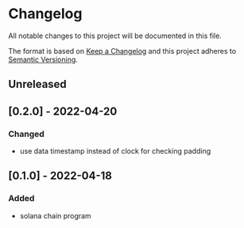 # Changelog
All notable changes to this project will be documented in this file.

The format is based on [Keep a Changelog](http://keepachangelog.com/en/1.0.0/)
and this project adheres to [Semantic Versioning](http://semver.org/spec/v2.0.0.html).

## Unreleased

## [0.2.0] - 2022-04-20
### Changed
- use data timestamp instead of clock for checking padding

## [0.1.0] - 2022-04-18
### Added
- solana chain program

